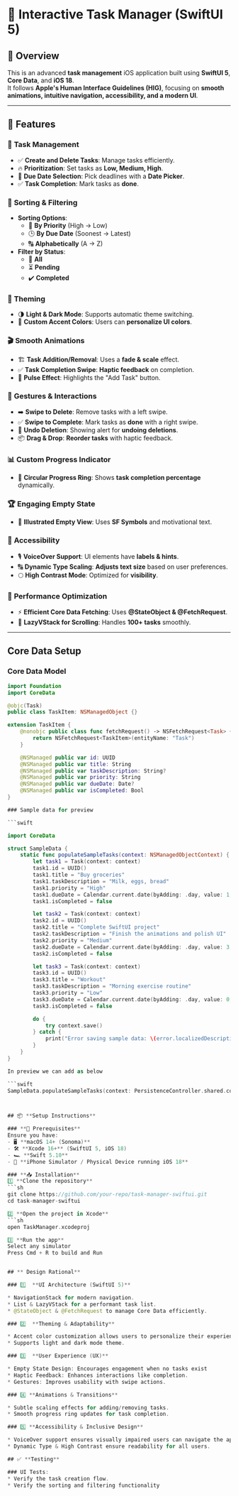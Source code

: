 # 📌 Interactive Task Manager (SwiftUI 5)

## 📖 Overview
This is an advanced **task management** iOS application built using **SwiftUI 5**, **Core Data**, and **iOS 18**.  
It follows **Apple's Human Interface Guidelines (HIG)**, focusing on **smooth animations, intuitive navigation, accessibility, and a modern UI**.

---

## 🚀 Features

### 📝 **Task Management**
- ✅ **Create and Delete Tasks**: Manage tasks efficiently.
- 🔥 **Prioritization**: Set tasks as **Low, Medium, High**.
- 📅 **Due Date Selection**: Pick deadlines with a **Date Picker**.
- ✅ **Task Completion**: Mark tasks as **done**.

### 🔎 **Sorting & Filtering**
- **Sorting Options**:
  - 📌 **By Priority** (High → Low)
  - 🕒 **By Due Date** (Soonest → Latest)
  - 🔠 **Alphabetically** (A → Z)
- **Filter by Status**:
  - 📍 **All**
  - ⏳ **Pending**
  - ✔️ **Completed**

### 🎨 **Theming**
- 🌗 **Light & Dark Mode**: Supports automatic theme switching.
- 🎨 **Custom Accent Colors**: Users can **personalize UI colors**.

### 🎬 **Smooth Animations**
- 🏗 **Task Addition/Removal**: Uses a **fade & scale** effect.
- ✅ **Task Completion Swipe**: **Haptic feedback** on completion.
- 🔵 **Pulse Effect**: Highlights the "Add Task" button.

### 🤝 **Gestures & Interactions**
- ➡️ **Swipe to Delete**: Remove tasks with a left swipe.
- ✅ **Swipe to Complete**: Mark tasks as **done** with a right swipe.
- 🛑 **Undo Deletion**: Showing alert for **undoing deletions**.
- 📦 **Drag & Drop**: **Reorder tasks** with haptic feedback.

### 📊 **Custom Progress Indicator**
- 🔵 **Circular Progress Ring**: Shows **task completion percentage** dynamically.

### 🏆 **Engaging Empty State**
- 📌 **Illustrated Empty View**: Uses **SF Symbols** and motivational text.

### 🦾 **Accessibility**
- 🎙 **VoiceOver Support**: UI elements have **labels & hints**.
- 🔠 **Dynamic Type Scaling**: **Adjusts text size** based on user preferences.
- 🌕 **High Contrast Mode**: Optimized for **visibility**.

### 🚀 **Performance Optimization**
- ⚡ **Efficient Core Data Fetching**: Uses **@StateObject & @FetchRequest**.
- 📜 **LazyVStack for Scrolling**: Handles **100+ tasks** smoothly.

---

## **Core Data Setup**

### **Core Data Model**

```swift
import Foundation
import CoreData

@objc(Task)
public class TaskItem: NSManagedObject {}

extension TaskItem {
    @nonobjc public class func fetchRequest() -> NSFetchRequest<Task> {
        return NSFetchRequest<TaskItem>(entityName: "Task")
    }

    @NSManaged public var id: UUID
    @NSManaged public var title: String
    @NSManaged public var taskDescription: String?
    @NSManaged public var priority: String
    @NSManaged public var dueDate: Date?
    @NSManaged public var isCompleted: Bool
}

### Sample data for preview

```swift

import CoreData

struct SampleData {
    static func populateSampleTasks(context: NSManagedObjectContext) {
        let task1 = Task(context: context)
        task1.id = UUID()
        task1.title = "Buy groceries"
        task1.taskDescription = "Milk, eggs, bread"
        task1.priority = "High"
        task1.dueDate = Calendar.current.date(byAdding: .day, value: 1, to: Date())
        task1.isCompleted = false

        let task2 = Task(context: context)
        task2.id = UUID()
        task2.title = "Complete SwiftUI project"
        task2.taskDescription = "Finish the animations and polish UI"
        task2.priority = "Medium"
        task2.dueDate = Calendar.current.date(byAdding: .day, value: 3, to: Date())
        task2.isCompleted = false

        let task3 = Task(context: context)
        task3.id = UUID()
        task3.title = "Workout"
        task3.taskDescription = "Morning exercise routine"
        task3.priority = "Low"
        task3.dueDate = Calendar.current.date(byAdding: .day, value: 0, to: Date())
        task3.isCompleted = false

        do {
            try context.save()
        } catch {
            print("Error saving sample data: \(error.localizedDescription)")
        }
    }
}

In preview we can add as below

```swift
SampleData.populateSampleTasks(context: PersistenceController.shared.container.viewContext)



## 📦 **Setup Instructions**

### **📌 Prerequisites**
Ensure you have:
- 🖥 **macOS 14+ (Sonoma)**
- 🛠 **Xcode 16+** (SwiftUI 5, iOS 18)
- 🏎 **Swift 5.10**
- 📱 **iPhone Simulator / Physical Device running iOS 18**

### **📥 Installation**
1️⃣ **Clone the repository**  
```sh
git clone https://github.com/your-repo/task-manager-swiftui.git
cd task-manager-swiftui

2️⃣ **Open the project in Xcode**
```sh
open TaskManager.xcodeproj

3️⃣ **Run the app**
Select any simulator 
Press Cmd + R to build and Run


## ** Design Rational**

### 1️⃣  **UI Architecture (SwiftUI 5)**

* NavigationStack for modern navigation.
* List & LazyVStack for a performant task list.
* @StateObject & @FetchRequest to manage Core Data efficiently.

### 2️⃣  **Theming & Adaptability**

* Accent color customization allows users to personalize their experience.
* Supports light and dark mode theme.

### 3️⃣  **User Experience (UX)**

* Empty State Design: Encourages engagement when no tasks exist
* Haptic Feedback: Enhances interactions like completion.
* Gestures: Improves usability with swipe actions.

### 4️⃣ **Animations & Transitions**

* Subtle scaling effects for adding/removing tasks.
* Smooth progress ring updates for task completion.

### 5️⃣ **Accessibility & Inclusive Design**

* VoiceOver support ensures visually impaired users can navigate the app.
* Dynamic Type & High Contrast ensure readability for all users.

## ✅ **Testing**

### UI Tests: 
* Verify the task creation flow.
* Verify the sorting and filtering functionality
